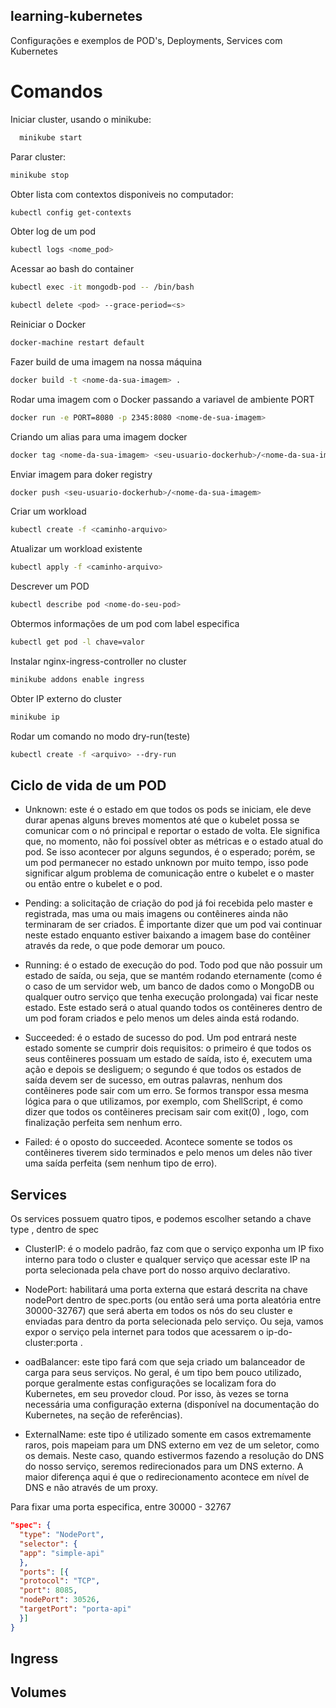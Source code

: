 ## learning-kubernetes
Configurações e exemplos de POD's, Deployments, Services  com Kubernetes

# Comandos

Iniciar cluster, usando o minikube: 
```bash 
  minikube start
```
Parar cluster: 
```bash
minikube stop
```
Obter lista com contextos disponiveis no computador: 
```bash
kubectl config get-contexts
```
Obter log de um pod
```bash
kubectl logs <nome_pod>
```
Acessar ao bash do container
```bash
kubectl exec -it mongodb-pod -- /bin/bash
```
```bash
kubectl delete <pod> --grace-period=<s>
```
Reiniciar o Docker
```bash
docker-machine restart default
```
Fazer build de uma imagem na nossa máquina
```bash
docker build -t <nome-da-sua-imagem> .
```
Rodar uma imagem com o Docker passando a variavel de ambiente PORT
```bash
docker run -e PORT=8080 -p 2345:8080 <nome-de-sua-imagem>
```
Criando um alias para uma imagem docker
```bash
docker tag <nome-da-sua-imagem> <seu-usuario-dockerhub>/<nome-da-sua-imagem>
```
Enviar imagem para doker registry
```bash
docker push <seu-usuario-dockerhub>/<nome-da-sua-imagem>
```
Criar um workload 
```bash
kubectl create -f <caminho-arquivo>
```
Atualizar um workload existente
```bash
kubectl apply -f <caminho-arquivo>
```
Descrever um POD
```bash
kubectl describe pod <nome-do-seu-pod>
```
Obtermos informações de um pod com label especifica
```bash
kubectl get pod -l chave=valor
```
Instalar nginx-ingress-controller no cluster
```bash
minikube addons enable ingress
```
Obter IP externo do cluster
```bash
minikube ip
```
Rodar um comando no modo dry-run(teste)
```bash
kubectl create -f <arquivo> --dry-run
```

## Ciclo de vida de um POD
- Unknown: este é o estado em que todos os pods se iniciam,
ele deve durar apenas alguns breves momentos até que o
kubelet possa se comunicar com o nó principal e reportar o
estado de volta. Ele significa que, no momento, não foi
possível obter as métricas e o estado atual do pod. Se isso
acontecer por alguns segundos, é o esperado; porém, se um
pod permanecer no estado unknown por muito tempo,
isso pode significar algum problema de comunicação entre
o kubelet e o master ou então entre o kubelet e o pod.

- Pending: a solicitação de criação do pod já foi recebida
pelo master e registrada, mas uma ou mais imagens ou
contêineres ainda não terminaram de ser criados. É
importante dizer que um pod vai continuar neste estado
enquanto estiver baixando a imagem base do contêiner
através da rede, o que pode demorar um pouco.

- Running: é o estado de execução do pod. Todo pod que
não possuir um estado de saída, ou seja, que se mantém
rodando eternamente (como é o caso de um servidor web,
um banco de dados como o MongoDB ou qualquer outro
serviço que tenha execução prolongada) vai ficar neste
estado. Este estado será o atual quando todos os
contêineres dentro de um pod foram criados e pelo menos
um deles ainda está rodando.

- Succeeded: é o estado de sucesso do pod. Um pod entrará
neste estado somente se cumprir dois requisitos: o primeiro
é que todos os seus contêineres possuam um estado de
saída, isto é, executem uma ação e depois se desliguem; o
segundo é que todos os estados de saída devem ser de
sucesso, em outras palavras, nenhum dos contêineres pode 
sair com um erro. Se formos transpor essa mesma lógica
para o que utilizamos, por exemplo, com ShellScript, é
como dizer que todos os contêineres precisam sair com
exit(0) , logo, com finalização perfeita sem nenhum erro.

- Failed: é o oposto do succeeded. Acontece somente se todos
os contêineres tiverem sido terminados e pelo menos um
deles não tiver uma saída perfeita (sem nenhum tipo de
erro).

## Services
Os services possuem quatro tipos, e podemos escolher setando a chave type , dentro de spec

- ClusterIP: é o modelo padrão, faz com que o serviço
exponha um IP fixo interno para todo o cluster e qualquer
serviço que acessar este IP na porta selecionada pela chave
port do nosso arquivo declarativo.

- NodePort: habilitará uma porta externa que estará descrita
na chave nodePort dentro de spec.ports (ou então
será uma porta aleatória entre 30000-32767) que será
aberta em todos os nós do seu cluster e enviadas para
dentro da porta selecionada pelo serviço. Ou seja, vamos
expor o serviço pela internet para todos que acessarem o
ip-do-cluster:porta .

- oadBalancer: este tipo fará com que seja criado um
balanceador de carga para seus serviços. No geral, é um
tipo bem pouco utilizado, porque geralmente estas
configurações se localizam fora do Kubernetes, em seu
provedor cloud. Por isso, às vezes se torna necessária uma
configuração externa (disponível na documentação do
Kubernetes, na seção de referências).

- ExternalName: este tipo é utilizado somente em casos
extremamente raros, pois mapeiam para um DNS externo
em vez de um seletor, como os demais. Neste caso, quando
estivermos fazendo a resolução do DNS do nosso serviço,
seremos redirecionados para um DNS externo. A maior
diferença aqui é que o redirecionamento acontece em nível
de DNS e não através de um proxy.

Para fixar uma porta especifica, entre 30000 - 32767
```json
"spec": {
  "type": "NodePort",
  "selector": {
  "app": "simple-api"
  },
  "ports": [{
  "protocol": "TCP",
  "port": 8085,
  "nodePort": 30526,
  "targetPort": "porta-api"
  }]
}
```
## Ingress

## Volumes



